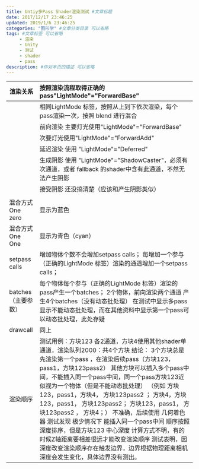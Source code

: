```yaml
---
title: Untiy多Pass Shader渲染测试 #文章标题
date: 2017/12/17 23:46:25
updated: 2019/1/6 23:46:25
categories: "图形学" #文章分类目录 可以省略
tags: #文章标签 可以省略
     - 渲染
     - Unity
     - 测试
     - shader
     - pass
description: #你对本页的描述 可以省略
---
```


| 渲染关系             | 按照渲染流程取得正确的pass"LightMode"="ForwardBase"          |
| -------------------- | :----------------------------------------------------------- |
|                      | 相同LightMode   标签，按照从上到下依次渲染，每个pass渲染一次，按照      blend 进行混合 |
|                      | 前向渲染 主要灯光使用"LightMode"="ForwardBase"               |
|                      | 次要灯光使用"LightMode"="ForwardAdd"                         |
|                      | 延迟渲染 使用 "LightMode"="Deferred"                         |
|                      | 生成阴影 使用   "LightMode"="ShadowCaster"，必须有次通道，或者      fallback 的shader中含有此通道，不然无法产生阴影 |
|                      | 接受阴影 还没搞清楚（应该和产生阴影类似）                    |
|                      |                                                              |
| 混合方式 One zero    | 显示为蓝色                                                   |
| 混合方式 One One     | 显示为青色（cyan）                                           |
| setpass calls        | 增加物体个数不会增加setpass calls；      每增加一个参与（正确的LightMode 标签）渲染的通道增加一个setpass   calls； |
| batches （主要参数） | 每个物体每个参与（正确的LightMode   标签）渲染的pass产生一个batches；      2个物体，前向渲染两个通道 产生4个batches（没有动态批处理）            在测试中显示多pass显示不能动态批处理，而在其他资料中显示第一个pass可以动态批处理，此处存疑 |
| drawcall             | 同上                                                         |
| 渲染顺序             | 测试用例：方块123 各2通道，方块4使用其他shader单通道，渲染队列2000：共4个方块      结论：            3个方块总是先渲染第一个pass   ，在渲染后续pass（方块123，pass1，方块123pass2）      其他方块可以插入多个pass中间，不能插入同一个pass中间，同一个pass方块123近似视为一个物体（但是不能动态批处理）      （例如 方块123，pass1，方块4， 方块123pass2 ；      方块4，方块123，pass1，   方块123pass2；      方块123，pass1， 方块123pass2  ， 方块4；）      不准确，后续使用 几何着色器 测试发现 极少情况下 能插入同一个pass中间                  顺序按照 深度排序，但是方块123 中心深度 计算方式不明，有的时候Z轴距离要相差很远才能改变渲染顺序      测试表明，因深度改变渲染顺序存在触发边界，边界根据物理距离相机深度会发生变化，具体边界没有测出。 |